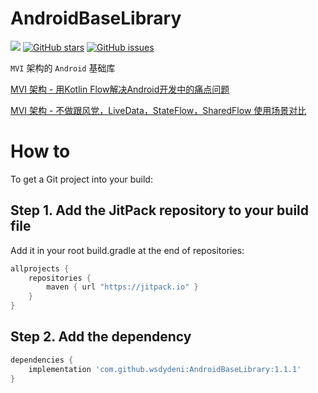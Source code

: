 # AndroidBaseLibrary

[![](https://jitpack.io/v/wsdydeni/AndroidBaseLibrary.svg)](https://jitpack.io/#wsdydeni/AndroidBaseLibrary)
[![GitHub stars](https://img.shields.io/github/stars/wsdydeni/AndroidBaseLibrary)](https://github.com/wsdydeni/AndroidBaseLibrary/stargazers)
[![GitHub issues](https://img.shields.io/github/issues/wsdydeni/AndroidBaseLibrary)](https://github.com/wsdydeni/AndroidBaseLibrary/issues)

`MVI` 架构的 `Android` 基础库

[MVI 架构 - 用Kotlin Flow解决Android开发中的痛点问题](https://juejin.cn/post/7031726493906829319)

[MVI 架构 - 不做跟风党，LiveData，StateFlow，SharedFlow 使用场景对比](https://juejin.cn/post/7007602776502960165)


# How to

To get a Git project into your build:

## Step 1. Add the JitPack repository to your build file

Add it in your root build.gradle at the end of repositories:
```gradle
allprojects {
    repositories {
        maven { url "https://jitpack.io" }
    }
}
```
## Step 2. Add the dependency

```gradle
dependencies {
    implementation 'com.github.wsdydeni:AndroidBaseLibrary:1.1.1'
}
```
